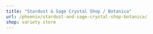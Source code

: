 ```yaml
---
title: "Stardust & Sage Crystal Shop / Botanica"
url: /phoenix/stardust-and-sage-crystal-shop-botanica/
shop: variety store
---
```

